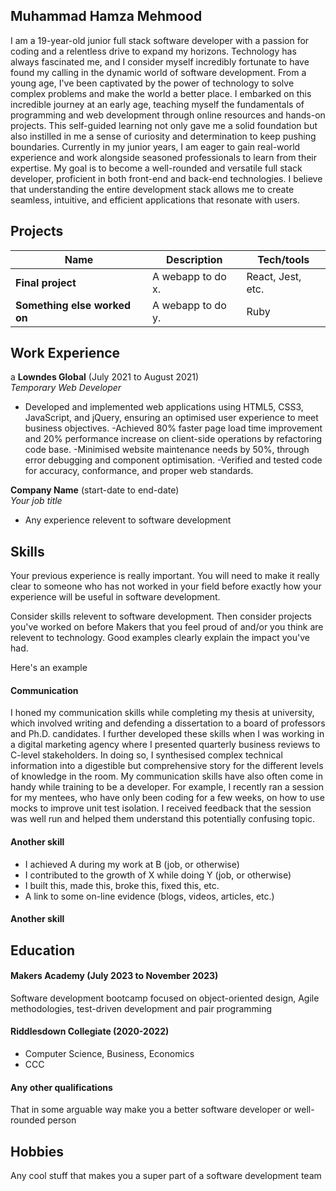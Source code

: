 ## Muhammad Hamza Mehmood

I am a 19-year-old junior full stack software developer with a passion for coding and a relentless drive to expand my horizons. Technology has always fascinated me, and I consider myself incredibly fortunate to have found my calling in the dynamic world of software development. From a young age, I've been captivated by the power of technology to solve complex problems and make the world a better place. I embarked on this incredible journey at an early age, teaching myself the fundamentals of programming and web development through online resources and hands-on projects. This self-guided learning not only gave me a solid foundation but also instilled in me a sense of curiosity and determination to keep pushing boundaries. Currently in my junior years, I am eager to gain real-world experience and work alongside seasoned professionals to learn from their expertise. My goal is to become a well-rounded and versatile full stack developer, proficient in both front-end and back-end technologies. I believe that understanding the entire development stack allows me to create seamless, intuitive, and efficient applications that resonate with users.

## Projects

| Name                         | Description       | Tech/tools        |
| ---------------------------- | ----------------- | ----------------- |
| **Final project**            | A webapp to do x. | React, Jest, etc. |
| **Something else worked on** | A webapp to do y. | Ruby              |

## Work Experience
a
**Lowndes Global** (July 2021 to August 2021)  
_Temporary Web Developer_

- Developed and implemented web applications using HTML5, CSS3, JavaScript, and jQuery, ensuring an optimised user
experience to meet business objectives.
-Achieved 80% faster page load time improvement and 20% performance increase on client-side operations by refactoring
code base.
-Minimised website maintenance needs by 50%, through error debugging and component optimisation.
-Verified and tested code for accuracy, conformance, and proper web standards.

**Company Name** (start-date to end-date)  
_Your job title_

- Any experience relevent to software development

## Skills

Your previous experience is really important. You will need to make it really clear to someone who has not worked in your field before exactly how your experience will be useful in software development.

Consider skills relevent to software development. Then consider projects you've worked on before Makers that you feel proud of and/or you think are relevent to technology. Good examples clearly explain the impact you've had. 


Here's an example

#### Communication
I honed my communication skills while completing my thesis at university, which involved writing and defending a dissertation to a board of professors and Ph.D. candidates. I further developed these skills when I was working in a digital marketing agency where I presented quarterly business reviews to C-level stakeholders. In doing so, I synthesised complex technical information into a digestible but comprehensive story for the different levels of knowledge in the room. My communication skills have also often come in handy while training to be a developer. For example, I recently ran a session for my mentees, who have only been coding for a few weeks, on how to use mocks to improve unit test isolation. I received feedback that the session was well run and helped them understand this potentially confusing topic.

#### Another skill

- I achieved A during my work at B (job, or otherwise)
- I contributed to the growth of X while doing Y (job, or otherwise)
- I built this, made this, broke this, fixed this, etc.
- A link to some on-line evidence (blogs, videos, articles, etc.)

#### Another skill


## Education

#### Makers Academy (July 2023 to November 2023)
Software development bootcamp focused on object-oriented design, Agile methodologies, test-driven development
and pair programming

#### Riddlesdown Collegiate (2020-2022)

- Computer Science, Business, Economics
- CCC

#### Any other qualifications

That in some arguable way make you a better software developer or well-rounded person

## Hobbies

Any cool stuff that makes you a super part of a software development team
